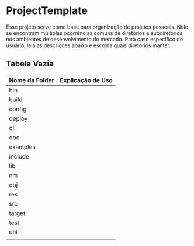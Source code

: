 # ProjectTemplate

Esse projeto serve como base para organização de projetos pessoais.
Nele se encontram múltiplas ocorrências comuns de diretórios e subdiretórios nos ambientes de desenvolvimento do mercado.
Para caso específico do usuário, leia as descrições abaixo e escolha quais diretórios manter.

## Tabela Vazia

| Nome da Folder | Explicação de Uso |
|----------|----------|
| bin 	   |          |
| build    |          |
| config   |          |
| deploy   |          |
| dll      |          |
| doc      |          |
| examples |          |
| include  |          |
| lib      |          |
| nm       |          |
| obj      |          |
| res      |          |
| src      |          |
| target   |          |
| test     |          |
| util     |          |
|          |          |
